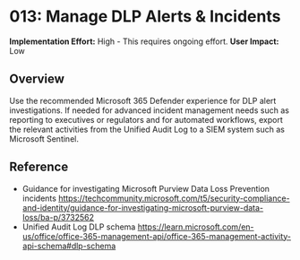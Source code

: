 # 013: Manage DLP Alerts & Incidents

**Implementation Effort:** High - This requires ongoing effort.
**User Impact:** Low

## Overview

Use the recommended Microsoft 365 Defender experience for DLP alert investigations. If needed for advanced incident management needs such as reporting to executives or regulators and for automated workflows, export the relevant activities from the Unified Audit Log to a SIEM system such as Microsoft Sentinel.

## Reference

* Guidance for investigating Microsoft Purview Data Loss Prevention incidents https://techcommunity.microsoft.com/t5/security-compliance-and-identity/guidance-for-investigating-microsoft-purview-data-loss/ba-p/3732562
* Unified Audit Log DLP schema https://learn.microsoft.com/en-us/office/office-365-management-api/office-365-management-activity-api-schema#dlp-schema

